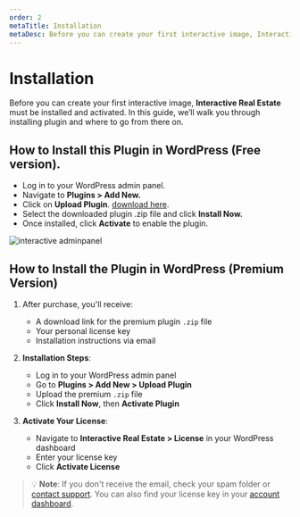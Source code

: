 ```yaml
---
order: 2
metaTitle: Installation
metaDesc: Before you can create your first interactive image, Interactive Real Estate must be installed and activated.
---
```


# Installation

Before you can create your first interactive image, **Interactive Real Estate** must be installed and activated. In this guide, we’ll walk you through installing plugin and where to go from there on.

## How to Install this Plugin in WordPress (Free version).

- Log in to your WordPress admin panel.
- Navigate to **Plugins > Add New.**
- Click on **Upload Plugin**. [download here](https://wordpress.org/plugins/interactive-real-estate/).
- Select the downloaded plugin .zip file and click **Install Now.**
- Once installed, click **Activate** to enable the plugin.

![interactive adminpanel](/assets/doc/activatePlugin.webp)

## How to Install the Plugin in WordPress (Premium Version)

1. After purchase, you'll receive:

   - A download link for the premium plugin `.zip` file
   - Your personal license key
   - Installation instructions via email

2. **Installation Steps**:

   - Log in to your WordPress admin panel
   - Go to **Plugins > Add New > Upload Plugin**
   - Upload the premium `.zip` file
   - Click **Install Now**, then **Activate Plugin**

3. **Activate Your License**:
   - Navigate to **Interactive Real Estate > License** in your WordPress dashboard
   - Enter your license key
   - Click **Activate License**

> 💡 **Note**: If you don't receive the email, check your spam folder or [contact support](/contact). You can also find your license key in your <a href="/account" target="_blank">account dashboard</a>.

